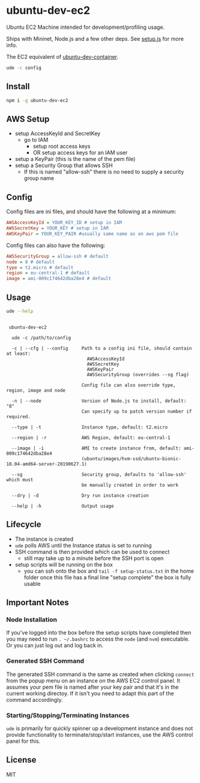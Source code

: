 
# ubuntu-dev-ec2

Ubuntu EC2 Machine intended for development/profiling usage.

Ships with Mininet, Node.js and a few other deps. See [setup.js](https://github.com/davidmarkclements/ubuntu-dev-ec2/blob/master/setup.js) for more info.

The EC2 equivalent of [ubuntu-dev-container](https://github.com/mafintosh/ubuntu-dev-container).

```sh
ude -c config
```

## Install

```sh
npm i -g ubuntu-dev-ec2
```

## AWS Setup

* setup AccessKeyId and SecretKey
  * go to IAM 
    * setup root access keys
    * OR setup access keys for an IAM user
* setup a KeyPair (this is the name of the pem file)
* setup a Security Group that allows SSH
  * If this is named "allow-ssh" there is no need to 
    supply a security group name

## Config

Config files are ini files, and should have the following at a minimum:

```ini
AWSAccessKeyId = YOUR_KEY_ID # setup in IAM
AWSSecretKey = YOUR_KEY # setup in IAM
AWSKeyPair = YOUR_KEY_PAIR #usually same name as an aws pem file
```

Config files can also have the following:

```ini
AWSSecurityGroup = allow-ssh # default
node = 8 # default
type = t2.micro # default
region = eu-central-1 # default
image = ami-009c174642dba28e4 # default
```

## Usage

```sh
ude --help
```

```
 
 ubuntu-dev-ec2

  ude -c /path/to/config

  -c | --cfg | --config     Path to a config ini file, should contain at least:
                              AWSAccessKeyId
                              AWSSecretKey
                              AWSKeyPair
                              AWSSecurityGroup (overrides --sg flag)
                            
                            Config file can also override type, region, image and node

  -n | --node               Version of Node.js to install, default: "8"
                            Can specify up to patch version number if required.

  --type | -t               Instance type, default: t2.micro

  --region | -r             AWS Region, default: eu-central-1

  --image | -i              AMI to create instance from, default: ami-009c174642dba28e4
                            (ubuntu/images/hvm-ssd/ubuntu-bionic-18.04-amd64-server-20190627.1)

  --sg                      Security group, defaults to 'allow-ssh' which must
                            be manually created in order to work

  --dry | -d                Dry run instance creation

  --help | -h               Output usage

```

## Lifecycle

* The instance is created
* `ude` polls AWS until the Instance status is set to running
* SSH command is then provided which can be used to connect
  * still may take up to a minute before the SSH port is open
* setup scripts will be running on the box
  * you can ssh onto the box and `tail -f setup-status.txt` in the home folder
    once this file has a final line "setup complete" the box is fully usable

## Important Notes

### Node Installation 

If you've logged into the box before the setup scripts have completed then you may need to run `. ~/.bashrc` to access the `node` (and `nvm`) executable. Or you can just log out and log back in.

### Generated SSH Command

The generated SSH command is the same as created when clicking `connect` from the popup menu on an instance on the AWS EC2 control panel. It assumes your pem file is named after your key pair and that it's in the current working directoy. If it isn't you need to adapt this part of the command accordingly.

### Starting/Stopping/Terminating Instances

`ude` is primarily for quickly spinner up a development instance and does not provide functionality to terminate/stop/start instances, use the AWS control panel for this. 

## License

MIT